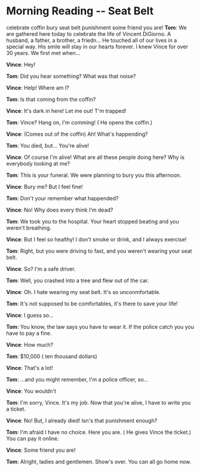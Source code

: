 # Morning Reading -- Seat Belt

celebrate 
coffin
bury
seat belt
punishment
some friend you are!
**Tom**:  We are gathered here today to celebrate the life of Vincent DiGiorno. A husband, a father, a brother, a friedn... He touched all of our lives in a special way. His smile will stay in our hearts forever. I knew Vince for over 30 years. We first met when...

**Vince**: Hey!

**Tom**:  Did you hear something? What was that noise?

**Vince**: Help! Where am I?

**Tom**:  Is that coming from the coffin?

**Vince**:  It's dark in here! Let me out! T'm trapped!

**Tom**:  Vince? Hang on, I'm comming!  ( He opens the coffin.)

**Vince**:  (Comes out of the coffin) Ah! What's happending?

**Tom**:  You died, but... You're alive!

**Vince**:  Of course I'm alive! What are all these people doing here? Why is everybody looking at me?

**Tom**:  This is your funeral. We were planning to bury you this afternoon.

**Vince**:  Bury me? But I feel fine!

**Tom**:  Don't your remember what happended?

**Vince**: No! Why does every think I'm dead? 

**Tom**:  We took you to the hospital. Your heart stopped beating and you weren't breathing.

**Vince**: But I feel so healthy! I don't smoke or drink, and I always exercise!

**Tom**: Right, but you were driving to fast, and you weren't wearing your seat belt.

**Vince**: So? I'm a safe driver.

**Tom**:  Well, you crashed into a tree and flew out of the car.

**Vince**: Oh. I hate wearing my seat belt. It's so unconmfortable.

**Tom**:  It's not supposed to be comfortables, it's there to save your life!

**Vince**: I guess so...

**Tom**: You know, the law says you have to wear it. If the police catch you you have to pay a fine.

**Vince**: How much?

**Tom**: $10,000 ( ten thousand dollars)

**Vince**: That's a lot!

**Tom**: ...and you might remember, I'm a police officer, so...

**Vince**: You wouldn't

**Tom**: I'm sorry, Vince. It's my job. Now that you're alive, I have to write you a ticket.

**Vince**:  No! But, I already died! Isn's that punishment enough?

**Tom**: I'm afraid I have no choice. Here you are. ( He gives Vince the ticket.) You can pay it online.

**Vince**: Some friend you are!

**Tom**:  Alright, ladies and gentlemen. Show's over. You can all go home now.
